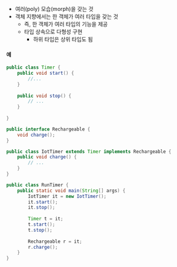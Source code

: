 * 여러(poly) 모습(morph)을 갖는 것
* 객체 지향에서는 한 객체가 여러 타입을 갖는 것
  * 즉, 한 객체가 여러 타입의 기능을 제공
  * 타입 상속으로 다형성 구현
    * 하위 타입은 상위 타입도 됨

#### 예
```java
public class Timer {
    public void start() {
        //...
    }
    
    public void stop() {
        // ...
    }
    
}

public interface Rechargeable {
    void charge();
}

public class IotTimer extends Timer implements Rechargeable {
    public void charge() {
        // ...
    }
}

public class RunTimer {
    public static void main(String[] args) {
        IotTimer it = new IotTimer();
        it.start();
        it.stop();
        
        Timer t = it;
        t.start();
        t.stop();
        
        Rechargeable r = it;
        r.charge();
    }
}
```